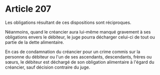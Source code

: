 # Article 207

<p>Les obligations résultant de ces dispositions sont réciproques.</p><p>Néanmoins, quand le créancier aura lui-même manqué gravement à ses obligations envers le débiteur, le juge pourra décharger celui-ci de tout ou partie de la dette alimentaire.</p><p>En cas de condamnation du créancier pour un crime commis sur la personne du débiteur ou l'un de ses ascendants, descendants, frères ou sœurs, le débiteur est déchargé de son obligation alimentaire à l'égard du créancier, sauf décision contraire du juge.</p>